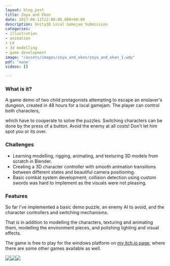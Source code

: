 ```yaml
---
layout: blog_post
title: Zoya and Ekon
date: 2017-08-11T22:00:00.000+00:00
description: Unity3D Local Gamejam Submission
categories:
- illustration
- animation
- C#
- 3d modelling
- game development
image: "/assets/images/zoya_and_ekon/zoya_and_ekon_1.wdp"
pdf: 'none'
videos: []

---
```

### What is it?

A game demo of two child protagonists attempting to escape an enslaver's dungeon, created in 48 hours for a local gamejam. The player can control both characters,

which have to cooperate to solve the puzzles. Switching characters can be done by the press of a button. Avoid the enemy at all costs! Don't let him spot you or its over.

### Challenges

* Learning modelling, rigging, animating, and texturing 3D models from scratch in Blender.
* Creating a 3D character controller with smooth animation transitions between different states and beautiful camera positioning.
* Basic combat system development; collision detection using custom swords was hard to implement as the visuals were not pleasing.

### Features

So far I've implemented a basic demo puzzle, an enemy AI to avoid, and the character controllers and switching mechanisms.

That is in addition to modelling the characters, texturing and animating them, modelling the environment pieces, and polishing lighting and visual effects.

The game is free to play for the windows platform on [my itch.io page](https://ramiawar.itch.io), where there are some other games available as well.

![](/assets/images/zoya_and_ekon/zoya_and_ekon_2.wdp)![](/assets/images/zoya_and_ekon/zoya_and_ekon_1.wdp)![](/assets/images/zoya_and_ekon/zoya_and_ekon_3.wdp)